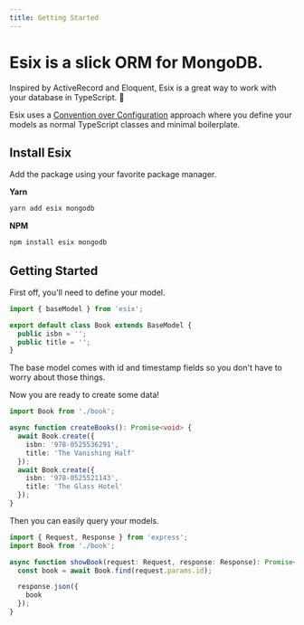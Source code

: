 ```yaml
---
title: Getting Started
---
```


# Esix is a slick ORM for MongoDB.

Inspired by ActiveRecord and Eloquent, Esix is a great way to work with your database in TypeScript. 🥧

Esix uses a [Convention over Configuration](https://en.wikipedia.org/wiki/Convention_over_configuration) approach where you define your models as normal TypeScript classes and minimal boilerplate.

## Install Esix

Add the package using your favorite package manager.

**Yarn**
```sh
yarn add esix mongodb
```

**NPM**
```sh
npm install esix mongodb
```

## Getting Started

First off, you'll need to define your model.

```ts
import { baseModel } from 'esix';

export default class Book extends BaseModel {
  public isbn = '';
  public title = '';
}
```

The base model comes with id and timestamp fields so you don't have to worry about those things.

Now you are ready to create some data!

```ts
import Book from './book';

async function createBooks(): Promise<void> {
  await Book.create({
    isbn: '978-0525536291',
    title: 'The Vanishing Half'
  });
  await Book.create({
    isbn: '978-0525521143',
    title: 'The Glass Hotel'
  });
}
```

Then you can easily query your models.

```ts
import { Request, Response } from 'express';
import Book from './book';

async function showBook(request: Request, response: Response): Promise<void> {
  const book = await Book.find(request.params.id);

  response.json({
    book
  });
}
```
